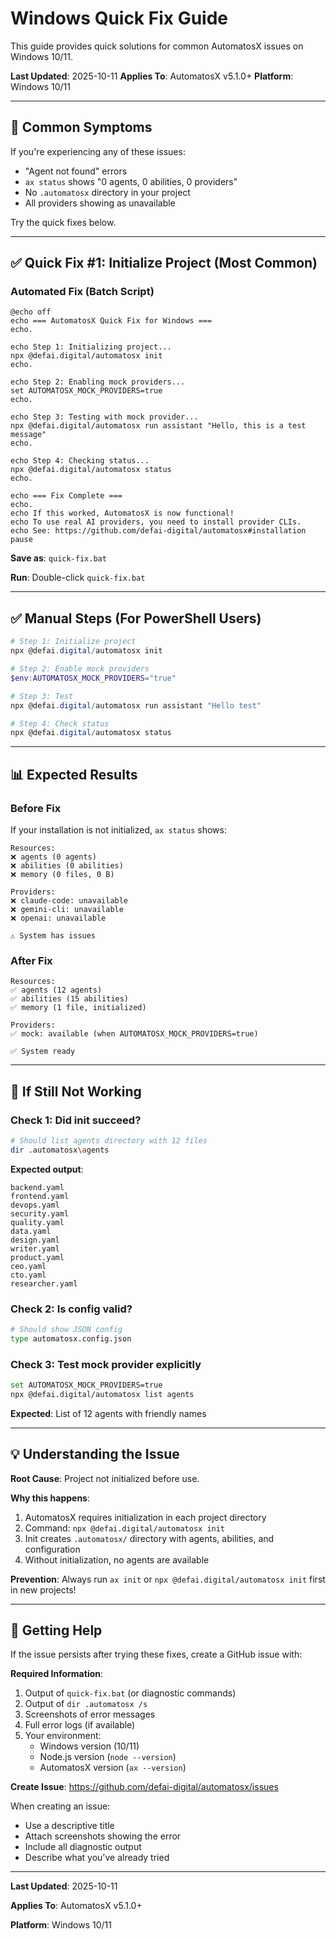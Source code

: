 # Windows Quick Fix Guide

This guide provides quick solutions for common AutomatosX issues on Windows 10/11.

**Last Updated**: 2025-10-11
**Applies To**: AutomatosX v5.1.0+
**Platform**: Windows 10/11

---

## 🚨 Common Symptoms

If you're experiencing any of these issues:
- "Agent not found" errors
- `ax status` shows "0 agents, 0 abilities, 0 providers"
- No `.automatosx` directory in your project
- All providers showing as unavailable

Try the quick fixes below.

---

## ✅ Quick Fix #1: Initialize Project (Most Common)

### Automated Fix (Batch Script)

```batch
@echo off
echo === AutomatosX Quick Fix for Windows ===
echo.

echo Step 1: Initializing project...
npx @defai.digital/automatosx init
echo.

echo Step 2: Enabling mock providers...
set AUTOMATOSX_MOCK_PROVIDERS=true
echo.

echo Step 3: Testing with mock provider...
npx @defai.digital/automatosx run assistant "Hello, this is a test message"
echo.

echo Step 4: Checking status...
npx @defai.digital/automatosx status
echo.

echo === Fix Complete ===
echo.
echo If this worked, AutomatosX is now functional!
echo To use real AI providers, you need to install provider CLIs.
echo See: https://github.com/defai-digital/automatosx#installation
pause
```

**Save as**: `quick-fix.bat`

**Run**: Double-click `quick-fix.bat`

---

## ✅ Manual Steps (For PowerShell Users)

```powershell
# Step 1: Initialize project
npx @defai.digital/automatosx init

# Step 2: Enable mock providers
$env:AUTOMATOSX_MOCK_PROVIDERS="true"

# Step 3: Test
npx @defai.digital/automatosx run assistant "Hello test"

# Step 4: Check status
npx @defai.digital/automatosx status
```

---

## 📊 Expected Results

### Before Fix

If your installation is not initialized, `ax status` shows:

```text
Resources:
❌ agents (0 agents)
❌ abilities (0 abilities)
❌ memory (0 files, 0 B)

Providers:
❌ claude-code: unavailable
❌ gemini-cli: unavailable
❌ openai: unavailable

⚠️ System has issues
```

### After Fix

```text
Resources:
✅ agents (12 agents)
✅ abilities (15 abilities)
✅ memory (1 file, initialized)

Providers:
✅ mock: available (when AUTOMATOSX_MOCK_PROVIDERS=true)

✅ System ready
```

---

## 🔧 If Still Not Working

### Check 1: Did init succeed?

```bash
# Should list agents directory with 12 files
dir .automatosx\agents
```

**Expected output**:

```text
backend.yaml
frontend.yaml
devops.yaml
security.yaml
quality.yaml
data.yaml
design.yaml
writer.yaml
product.yaml
ceo.yaml
cto.yaml
researcher.yaml
```

### Check 2: Is config valid?

```bash
# Should show JSON config
type automatosx.config.json
```

### Check 3: Test mock provider explicitly

```bash
set AUTOMATOSX_MOCK_PROVIDERS=true
npx @defai.digital/automatosx list agents
```

**Expected**: List of 12 agents with friendly names

---

## 💡 Understanding the Issue

**Root Cause**: Project not initialized before use.

**Why this happens**:

1. AutomatosX requires initialization in each project directory
2. Command: `npx @defai.digital/automatosx init`
3. Init creates `.automatosx/` directory with agents, abilities, and configuration
4. Without initialization, no agents are available

**Prevention**: Always run `ax init` or `npx @defai.digital/automatosx init` first in new projects!

---

## 📱 Getting Help

If the issue persists after trying these fixes, create a GitHub issue with:

**Required Information**:
1. Output of `quick-fix.bat` (or diagnostic commands)
2. Output of `dir .automatosx /s`
3. Screenshots of error messages
4. Full error logs (if available)
5. Your environment:
   - Windows version (10/11)
   - Node.js version (`node --version`)
   - AutomatosX version (`ax --version`)

**Create Issue**: <https://github.com/defai-digital/automatosx/issues>

When creating an issue:
- Use a descriptive title
- Attach screenshots showing the error
- Include all diagnostic output
- Describe what you've already tried

---

**Last Updated**: 2025-10-11

**Applies To**: AutomatosX v5.1.0+

**Platform**: Windows 10/11
